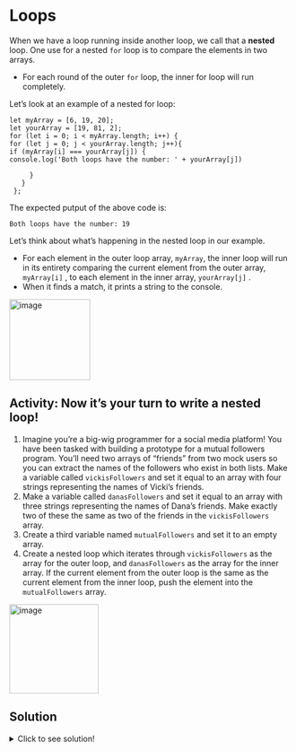 #  Loops

When we have a loop running inside another loop, we call that a **nested** loop. One use for a nested ```for``` loop is to
compare the elements in two arrays. 

  - For each round of the outer ```for``` loop, the inner for loop will run completely.

Let’s look at an example of a nested for loop:

```
let myArray = [6, 19, 20];
let yourArray = [19, 81, 2];
for (let i = 0; i < myArray.length; i++) {
for (let j = 0; j < yourArray.length; j++){
if (myArray[i] === yourArray[j]) {
console.log('Both loops have the number: ' + yourArray[j])

     }
   }
 };
 ```
 
 The expected putput of the above code is:
 
 ```
 Both loops have the number: 19

 ```
 
Let’s think about what’s happening in the nested loop in our example. 

  - For each element in the outer loop array, ```myArray```, the inner loop will run in its entirety comparing the current element from the outer array, ```myArray[i]``` , to each element in the inner array, ```yourArray[j]``` . 
  - When it finds a match, it prints a string to the console.


<img width="144" alt="image" src="https://user-images.githubusercontent.com/47826697/164286564-bc596f9f-b8d6-4d6d-af24-c2ab61505e5d.png">

## Activity: Now it’s your turn to write a nested loop!




  1. Imagine you’re a big-wig programmer for a social media platform! You have been tasked with building a prototype for a
mutual followers program. You’ll need two arrays of “friends” from two mock users so you can extract the names of the
followers who exist in both lists. Make a variable called ```vickisFollowers``` and set it equal to an array with four strings
representing the names of Vicki’s friends.
  2. Make a variable called ```danasFollowers``` and set it equal to an array with three strings representing the names of Dana’s
friends. Make exactly two of these the same as two of the friends in the ```vickisFollowers``` array.
  3. Create a third variable named ```mutualFollowers``` and set it to an empty array.
  4. Create a nested loop which iterates through ```vickisFollowers``` as the array for the outer loop, and ```danasFollowers``` as the array
for the inner array. If the current element from the outer loop is the same as the current element from the inner loop, push
the element into the ```mutualFollowers``` array.


<img width="159" alt="image" src="https://user-images.githubusercontent.com/47826697/164288393-a6042c6c-9de3-4d45-920d-2d95fd3151bc.png">

## Solution

<details>
 ## <summary>Click to see solution!</summary>
  
  ## Solution
  
  ```
  let vickisFollowers = ['Joe', 'Marta', 'Sam', 'Erin'];
  let danasFollowers = ['Sam', 'Marta', 'Elle'];
  let mutualFollowers = [];

    for (let i = 0; i < vickisFollowers.length; i++) {
    for (let j = 0; j < danasFollowers.length; j++) {
        if (vickisFollowers[i] === danasFollowers[j]) {
        mutualFollowers.push(vickisFollowers[i]);
          console.log(mutualFollowers);
    }
  }
};
  ```
</details>
